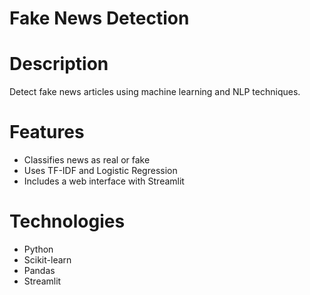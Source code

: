 # Fake News Detection
# Description
Detect fake news articles using machine learning and NLP techniques.
# Features
- Classifies news as real or fake
- Uses TF-IDF and Logistic Regression
- Includes a web interface with Streamlit
 # Technologies
- Python
- Scikit-learn
- Pandas
- Streamlit

